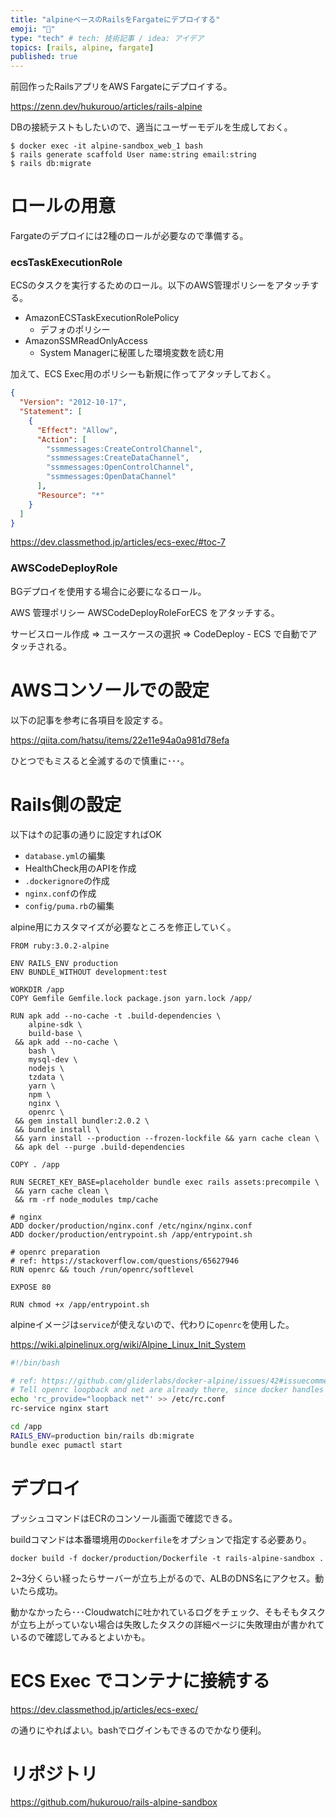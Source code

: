 ```yaml
---
title: "alpineベースのRailsをFargateにデプロイする"
emoji: "🚚"
type: "tech" # tech: 技術記事 / idea: アイデア
topics: [rails, alpine, fargate]
published: true
---
```


前回作ったRailsアプリをAWS Fargateにデプロイする。

https://zenn.dev/hukurouo/articles/rails-alpine

DBの接続テストもしたいので、適当にユーザーモデルを生成しておく。

~~~
$ docker exec -it alpine-sandbox_web_1 bash 
$ rails generate scaffold User name:string email:string
$ rails db:migrate
~~~

# ロールの用意

Fargateのデプロイには2種のロールが必要なので準備する。

### ecsTaskExecutionRole

ECSのタスクを実行するためのロール。以下のAWS管理ポリシーをアタッチする。

- AmazonECSTaskExecutionRolePolicy
  - デフォのポリシー
- AmazonSSMReadOnlyAccess
  - System Managerに秘匿した環境変数を読む用

加えて、ECS Exec用のポリシーも新規に作ってアタッチしておく。

~~~json
{
  "Version": "2012-10-17",
  "Statement": [
    {
      "Effect": "Allow",
      "Action": [
        "ssmmessages:CreateControlChannel",
        "ssmmessages:CreateDataChannel",
        "ssmmessages:OpenControlChannel",
        "ssmmessages:OpenDataChannel"
      ],
      "Resource": "*"
    }
  ]
}
~~~

https://dev.classmethod.jp/articles/ecs-exec/#toc-7

### AWSCodeDeployRole

BGデプロイを使用する場合に必要になるロール。

AWS 管理ポリシー AWSCodeDeployRoleForECS をアタッチする。

サービスロール作成 => ユースケースの選択 => CodeDeploy - ECS で自動でアタッチされる。


# AWSコンソールでの設定

以下の記事を参考に各項目を設定する。

https://qiita.com/hatsu/items/22e11e94a0a981d78efa

ひとつでもミスると全滅するので慎重に･･･。

# Rails側の設定

以下は↑の記事の通りに設定すればOK

- `database.yml`の編集
- HealthCheck用のAPIを作成
- `.dockerignore`の作成
- `nginx.conf`の作成
- `config/puma.rb`の編集

alpine用にカスタマイズが必要なところを修正していく。

~~~Dockerfile:docker/production/Dockerfile
FROM ruby:3.0.2-alpine

ENV RAILS_ENV production
ENV BUNDLE_WITHOUT development:test

WORKDIR /app
COPY Gemfile Gemfile.lock package.json yarn.lock /app/

RUN apk add --no-cache -t .build-dependencies \
    alpine-sdk \
    build-base \
 && apk add --no-cache \
    bash \
    mysql-dev \
    nodejs \
    tzdata \
    yarn \
    npm \
    nginx \
    openrc \
 && gem install bundler:2.0.2 \
 && bundle install \
 && yarn install --production --frozen-lockfile && yarn cache clean \
 && apk del --purge .build-dependencies

COPY . /app

RUN SECRET_KEY_BASE=placeholder bundle exec rails assets:precompile \
 && yarn cache clean \
 && rm -rf node_modules tmp/cache

# nginx
ADD docker/production/nginx.conf /etc/nginx/nginx.conf
ADD docker/production/entrypoint.sh /app/entrypoint.sh

# openrc preparation
# ref: https://stackoverflow.com/questions/65627946
RUN openrc && touch /run/openrc/softlevel

EXPOSE 80

RUN chmod +x /app/entrypoint.sh
~~~

alpineイメージは`service`が使えないので、代わりに`openrc`を使用した。

https://wiki.alpinelinux.org/wiki/Alpine_Linux_Init_System


~~~bash:docker/production/entrypoint.sh
#!/bin/bash

# ref: https://github.com/gliderlabs/docker-alpine/issues/42#issuecomment-173825611
# Tell openrc loopback and net are already there, since docker handles the networking
echo 'rc_provide="loopback net"' >> /etc/rc.conf
rc-service nginx start

cd /app
RAILS_ENV=production bin/rails db:migrate
bundle exec pumactl start
~~~

# デプロイ

プッシュコマンドはECRのコンソール画面で確認できる。

buildコマンドは本番環境用の`Dockerfile`をオプションで指定する必要あり。
~~~
docker build -f docker/production/Dockerfile -t rails-alpine-sandbox .
~~~

2~3分くらい経ったらサーバーが立ち上がるので、ALBのDNS名にアクセス。動いたら成功。

動かなかったら･･･Cloudwatchに吐かれているログをチェック、そもそもタスクが立ち上がっていない場合は失敗したタスクの詳細ページに失敗理由が書かれているので確認してみるとよいかも。

# ECS Exec でコンテナに接続する

https://dev.classmethod.jp/articles/ecs-exec/

の通りにやればよい。bashでログインもできるのでかなり便利。

# リポジトリ

https://github.com/hukurouo/rails-alpine-sandbox